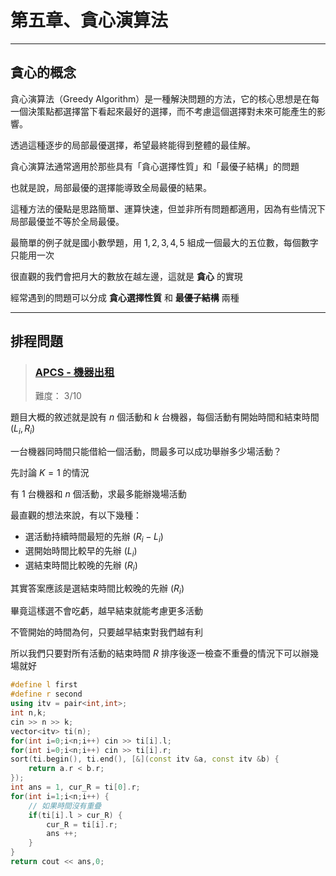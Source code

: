 # 第五章、貪心演算法

---

## 貪心的概念

貪心演算法（Greedy Algorithm）是一種解決問題的方法，它的核心思想是在每一個決策點都選擇當下看起來最好的選擇，而不考慮這個選擇對未來可能產生的影響。

透過這種逐步的局部最優選擇，希望最終能得到整體的最佳解。

貪心演算法通常適用於那些具有「貪心選擇性質」和「最優子結構」的問題

也就是說，局部最優的選擇能導致全局最優的結果。

這種方法的優點是思路簡單、運算快速，但並非所有問題都適用，因為有些情況下局部最優並不等於全局最優。

最簡單的例子就是國小數學題，用 $1,2,3,4,5$ 組成一個最大的五位數，每個數字只能用一次

很直觀的我們會把月大的數放在越左邊，這就是 **貪心** 的實現

經常遇到的問題可以分成 **貪心選擇性質** 和 **最優子結構** 兩種

---

## 排程問題

> ### [APCS - 機器出租](https://zerojudge.tw/ShowProblem?problemid=j608)
>
> 難度： $3/10$

題目大概的敘述就是說有 $n$ 個活動和 $k$ 台機器，每個活動有開始時間和結束時間 $(L_i,R_i)$

一台機器同時間只能借給一個活動，問最多可以成功舉辦多少場活動？

先討論 $K=1$ 的情況

有 $1$ 台機器和 $n$ 個活動，求最多能辦幾場活動

最直觀的想法來說，有以下幾種：

- 選活動持續時間最短的先辦 ($R_i-L_i$)
- 選開始時間比較早的先辦 ($L_i$)
- 選結束時間比較晚的先辦 ($R_i$)

其實答案應該是選結束時間比較晚的先辦 ($R_i$)

畢竟這樣選不會吃虧，越早結束就能考慮更多活動

不管開始的時間為何，只要越早結束對我們越有利

所以我們只要對所有活動的結束時間 $R$ 排序後逐一檢查不重疊的情況下可以辦幾場就好

```cpp
#define l first
#define r second
using itv = pair<int,int>;
int n,k;
cin >> n >> k;
vector<itv> ti(n);
for(int i=0;i<n;i++) cin >> ti[i].l;
for(int i=0;i<n;i++) cin >> ti[i].r;
sort(ti.begin(), ti.end(), [&](const itv &a, const itv &b) {
    return a.r < b.r;
});
int ans = 1, cur_R = ti[0].r;
for(int i=1;i<n;i++) {
    // 如果時間沒有重疊
    if(ti[i].l > cur_R) {
        cur_R = ti[i].r;
        ans ++;
    }
}
return cout << ans,0;
```

